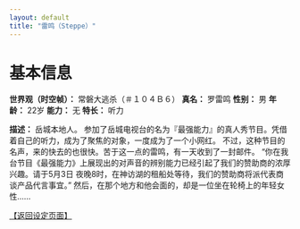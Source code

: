 ```yaml
---
layout: default
title: "雷鸣（Steppe）"
---
```


# 基本信息 #
**世界观（时空帧）：** 常磐大逃杀（＃１０４Ｂ６）
**真名：** 罗雷鸣
**性别：** 男
**年龄：** 22岁
**能力：** 无
**特长：** 听力

**描述：**
岳城本地人。
参加了岳城电视台的名为『最强能力』的真人秀节目。凭借着自己的听力，成为了聚焦的对象，一度成为了一个小网红。
不过，这种节目的名声，来的快去的也很快。苦于这一点的雷鸣，有一天收到了一封邮件。
“你在我台节目《最强能力》上展现出的对声音的辨别能力已经引起了我们的赞助商的浓厚兴趣。请于5月3日 夜晚8时，在神访湖的租船处等待，我们的赞助商将派代表商谈产品代言事宜。”
然后，在那个地方和他会面的，却是一位坐在轮椅上的年轻女性……

[【返回设定页面】](https://amarillonmc.github.io/Settings/)